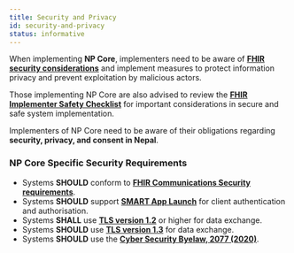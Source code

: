 ```yaml
---
title: Security and Privacy
id: security-and-privacy
status: informative
---
```


When implementing **NP Core**, implementers need to be aware of **[FHIR security considerations](https://hl7.org/fhir/security.html)** and implement measures to protect information privacy and prevent exploitation by malicious actors.

Those implementing NP Core are also advised to review the **[FHIR Implementer Safety Checklist](https://hl7.org/fhir/safety.html)** for important considerations in secure and safe system implementation.

Implementers of NP Core need to be aware of their obligations regarding **security, privacy, and consent in Nepal**.


### NP Core Specific Security Requirements

- Systems **SHOULD** conform to **[FHIR Communications Security requirements](https://hl7.org/fhir/security.html#http)**.
- Systems **SHOULD** support **[SMART App Launch](https://hl7.org/fhir/smart-app-launch/)** for client authentication and authorisation.
- Systems **SHALL** use **[TLS version 1.2](https://datatracker.ietf.org/doc/html/rfc5246)** or higher for data exchange.
- Systems **SHOULD** use **[TLS version 1.3](https://datatracker.ietf.org/doc/html/rfc8446)** for data exchange.
- Systems **SHOULD** use the **[Cyber Security Byelaw, 2077 (2020)](https://www.nitc.gov.np/en/page/cyber-security-byelaw-2077)**.
